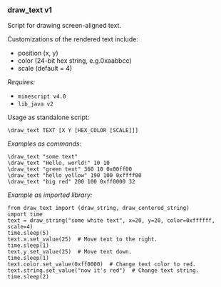 ### draw_text v1

Script for drawing screen-aligned text.

Customizations of the rendered text include:

- position (x, y)
- color (24-bit hex string, e.g.0xaabbcc)
- scale (default = 4)

*Requires:*

- `minescript v4.0`
- `lib_java v2`

Usage as standalone script:
```
\draw_text TEXT [X Y [HEX_COLOR [SCALE]]]
```


*Examples as commands:*

```
\draw_text "some text"
\draw_text "Hello, world!" 10 10
\draw_text "green text" 360 10 0x00ff00
\draw_text "hello yellow" 190 100 0xffff00
\draw_text "big red" 200 100 0xff0000 32
```


*Example as imported library:*

```
from draw_text import (draw_string, draw_centered_string)
import time
text = draw_string("some white text", x=20, y=20, color=0xffffff, scale=4)
time.sleep(5)
text.x.set_value(25)  # Move text to the right.
time.sleep(1)
text.y.set_value(25)  # Move text down.
time.sleep(1)
text.color.set_value(0xff0000)  # Change text color to red.
text.string.set_value("now it's red")  # Change text string.
time.sleep(2)
```

